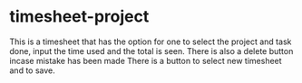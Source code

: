 # timesheet-project
This is a timesheet that has the option for one to select the project and task done, input the time used and the total is seen.
There is also a delete button incase mistake has been made 
There is a button to select new timesheet and to save.
